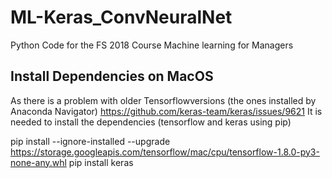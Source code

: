 # ML-Keras_ConvNeuralNet
Python Code for the FS 2018 Course Machine learning for Managers


## Install Dependencies on MacOS
As there is a problem with older Tensorflowversions (the ones installed by Anaconda Navigator)
https://github.com/keras-team/keras/issues/9621
It is needed to install the dependencies (tensorflow and keras using pip)

pip install --ignore-installed --upgrade https://storage.googleapis.com/tensorflow/mac/cpu/tensorflow-1.8.0-py3-none-any.whl
pip install keras
